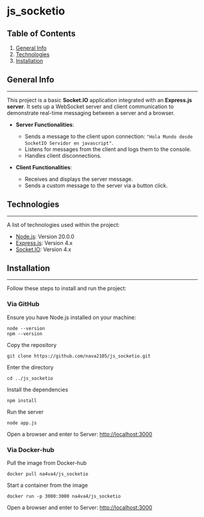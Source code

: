 # js_socketio
## Table of Contents
1. [General Info](#general-info)
2. [Technologies](#technologies)
3. [Installation](#installation)

## General Info
***  
This project is a basic **Socket.IO** application integrated with an **Express.js server**. It sets up a WebSocket server and client communication to demonstrate real-time messaging between a server and a browser.

- **Server Functionalities**:
  - Sends a message to the client upon connection: `"Hola Mundo desde SocketIO Servidor en javascript"`.
  - Listens for messages from the client and logs them to the console.
  - Handles client disconnections.

- **Client Functionalities**:
  - Receives and displays the server message.
  - Sends a custom message to the server via a button click.

## Technologies
***  
A list of technologies used within the project:
* [Node.js](https://nodejs.org): Version 20.0.0
* [Express.js](https://expressjs.com): Version 4.x
* [Socket.IO](https://socket.io): Version 4.x

## Installation
***  
Follow these steps to install and run the project:
### Via GitHub
Ensure you have Node.js installed on your machine:
```
node --version  
npm --version
```
Copy the repository
```
git clone https://github.com/nava2105/js_socketio.git
```
Enter the directory
```
cd ../js_socketio
```
Install the dependencies
```
npm install  
```
Run the server
```
node app.js
```
Open a browser and enter to
Server: [http://localhost:3000](http://localhost:3000)
### Via Docker-hub
Pull the image from Docker-hub
```
docker pull na4va4/js_socketio
```
Start a container from the image
```
docker run -p 3000:3000 na4va4/js_socketio
```
Open a browser and enter to
Server: [http://localhost:3000](http://localhost:3000)
